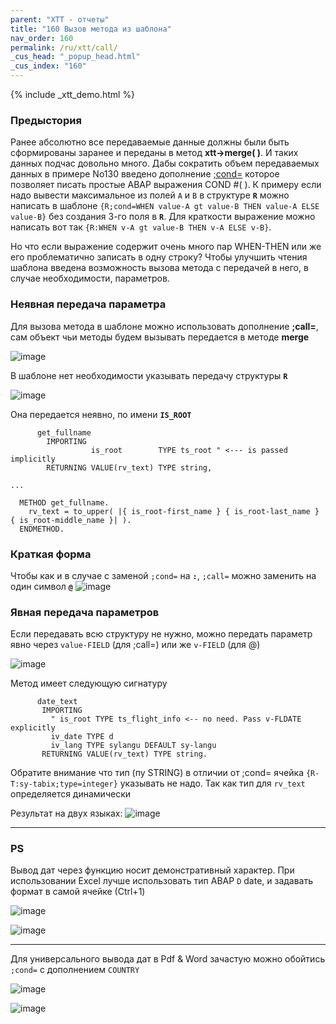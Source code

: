 ```yaml
---
parent: "XTT - отчеты"
title: "160 Вызов метода из шаблона"
nav_order: 160
permalink: /ru/xtt/call/
_cus_head: "_popup_head.html"
_cus_index: "160"
---
```


{% include _xtt_demo.html %}

### Предыстория
Ранее абсолютно все передаваемые данные должны были быть сформированы заранее и переданы в метод **xtt->merge( )**. И таких данных подчас довольно много.
Дабы сократить объем передаваемых данных в примере No130 введено  дополнение [;cond=](../cond/) которое позволяет писать простые ABAP выражения COND #( ).
К примеру если надо вывести максимальное из полей  `A`  и  `B`  в структуре **`R`** можно написать в шаблоне  `{R;cond=WHEN value-A gt value-B THEN value-A ELSE value-B}`  без создания 3-го поля в **`R`**. Для краткости выражение можно написать вот так  `{R:WHEN v-A gt value-B THEN v-A ELSE v-B}`.

Но что если выражение содержит очень много пар WHEN-THEN или же его проблематично записать в одну строку? Чтобы улучшить чтения шаблона введена возможность вызова метода с передачей в него, в случае необходимости, параметров.

### Неявная передача параметра

Для вызова метода в шаблоне можно использовать дополнение **;call=**, сам объект чьи методы будем вызывать передается в методе **merge**

![image](https://user-images.githubusercontent.com/36256417/124561712-02cabd80-de60-11eb-8891-3c37ebce9fd5.png)

В шаблоне нет необходимости указывать передачу структуры **`R`**

![image](https://user-images.githubusercontent.com/36256417/124562741-322dfa00-de61-11eb-85c0-bcc7fc2a58a9.png)

Она передается неявно, по имени **`IS_ROOT`**
```abap
      get_fullname
        IMPORTING
                  is_root        TYPE ts_root " <--- is passed implicitly
        RETURNING VALUE(rv_text) TYPE string,

...

  METHOD get_fullname.
    rv_text = to_upper( |{ is_root-first_name } { is_root-last_name } { is_root-middle_name }| ).
  ENDMETHOD.
```

### Краткая форма
Чтобы как и в случае с заменой `;cond=`  на **`:`**,  `;call=`  можно заменить на один символ **`@`**
![image](https://user-images.githubusercontent.com/36256417/124564236-ab7a1c80-de62-11eb-959e-2d4190943faf.png)

### Явная передача параметров
Если передавать всю структуру не нужно, можно передать параметр явно через  `value-FIELD`  (для ;call=) или же  `v-FIELD`  (для @)

![image](https://user-images.githubusercontent.com/36256417/124570027-52ad8280-de68-11eb-8acd-d561c9bcfe74.png)

Метод имеет следующую сигнатуру
```abap
      date_text
       IMPORTING
         " is_root TYPE ts_flight_info <-- no need. Pass v-FLDATE explicitly
         iv_date TYPE d
         iv_lang TYPE sylangu DEFAULT sy-langu
       RETURNING VALUE(rv_text) TYPE string.
```


Обратите внимание что тип (пу STRING) в отличии от  ;cond=  ячейка  `{R-T:sy-tabix;type=integer}`  указывать не надо. Так как тип для `rv_text` определяется динамически

Результат на двух языках:
![image](https://user-images.githubusercontent.com/36256417/124571071-4aa21280-de69-11eb-94d9-bd9b1e020708.png)

---

### PS
Вывод дат через функцию носит демонстративный характер. При использовании Excel лучше использовать тип ABAP `D` date, и задавать формат в самой ячейке (Сtrl+1)

![image](https://user-images.githubusercontent.com/36256417/124572354-6823ac00-de6a-11eb-8e6c-2b4f44dea44a.png)

![image](https://user-images.githubusercontent.com/36256417/124573287-36f7ab80-de6b-11eb-9429-5bbb01b1bec4.png)

---

Для универсального вывода дат в Pdf & Word зачастую можно обойтись `;cond=` с дополнением `COUNTRY`

![image](https://user-images.githubusercontent.com/36256417/124571453-9bb20680-de69-11eb-8eb0-edaee2496098.png)

![image](https://user-images.githubusercontent.com/36256417/124573433-5b538800-de6b-11eb-90cc-62484bbd1a77.png)